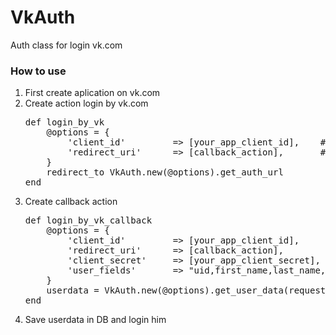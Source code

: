 VkAuth
======

Auth class for login vk.com

<h3>How to use</h3>

<ol>
	<li>First create aplication on vk.com</li>
	<li>Create action login by vk.com
<pre>def login_by_vk
	@options = {
		'client_id'         => [your_app_client_id],    # required param
		'redirect_uri'      => [callback_action],       # required param
	}
	redirect_to VkAuth.new(@options).get_auth_url
end</pre></li>
	<li>Create callback action
<pre>def login_by_vk_callback
	@options = {
		'client_id'         => [your_app_client_id],                      # required param
		'redirect_uri'      => [callback_action],                         # required param
		'client_secret'     => [your_app_client_secret],                  # required param
		'user_fields'       => "uid,first_name,last_name,screen_name",    # optional param
	}
	userdata = VkAuth.new(@options).get_user_data(request.GET["code"])
end</pre></li>
  <li>Save userdata in DB and login him</li>
</ol>